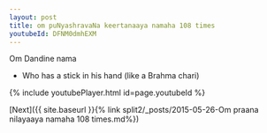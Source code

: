 ```yaml
---
layout: post
title: om puNyashravaNa keertanaaya namaha 108 times
youtubeId: DFNM0dmhEXM
---
```

 
 
Om Dandine nama 
 
 -  Who has a stick in his hand (like a Brahma chari) 
 
  
 
  
 
 
 
 
 
 


{% include youtubePlayer.html id=page.youtubeId %}
 
[Next]({{ site.baseurl }}{% link  split2/_posts/2015-05-26-Om praana nilayaaya namaha 108 times.md%})
 
